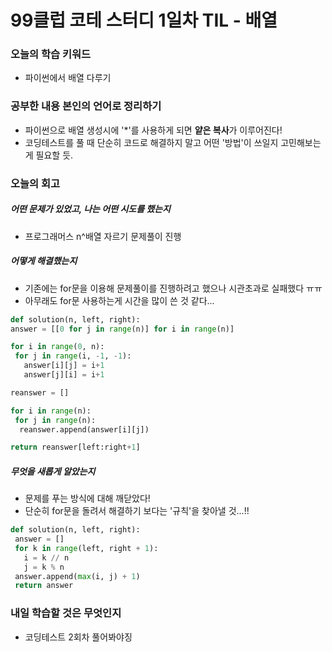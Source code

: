 # 99클럽 코테 스터디 1일차 TIL - 배열


### 오늘의 학습 키워드
  - 파이썬에서 배열 다루기

### 공부한 내용 본인의 언어로 정리하기
  - 파이썬으로 배열 생성시에 '*'를 사용하게 되면 <b>얕은 복사</b>가 이루어진다!
  - 코딩테스트를 풀 때 단순히 코드로 해결하지 말고 어떤 '방법'이 쓰일지 고민해보는 게 필요할 듯.

### 오늘의 회고
##### 어떤 문제가 있었고, 나는 어떤 시도를 했는지
- 프로그래머스 n^배열 자르기 문제풀이 진행

##### 어떻게 해결했는지
- 기존에는 for문을 이용해 문제풀이를 진행하려고 했으나 시관초과로 실패했다 ㅠㅠ
- 아무래도 for문 사용하는게 시간을 많이 쓴 것 같다... 
```python
def solution(n, left, right):
answer = [[0 for j in range(n)] for i in range(n)]

for i in range(0, n):
 for j in range(i, -1, -1):
   answer[i][j] = i+1
   answer[j][i] = i+1

reanswer = []

for i in range(n):
 for j in range(n):
  reanswer.append(answer[i][j])

return reanswer[left:right+1]
```

##### 무엇을 새롭게 알았는지
- 문제를 푸는 방식에 대해 깨닫았다!
- 단순히 for문을 돌려서 해결하기 보다는 '규칙'을 찾아낼 것...!!
```python
def solution(n, left, right):
 answer = []
 for k in range(left, right + 1):
   i = k // n
   j = k % n
 answer.append(max(i, j) + 1)
 return answer
```

### 내일 학습할 것은 무엇인지
- 코딩테스트 2회차 풀어봐야징